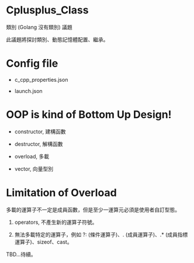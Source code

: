 # Cplusplus_Class
類別 (Golang 沒有類別) 議題

此議題將探討類別、動態記憶體配置、繼承。

# Config file

* c_cpp_properties.json

* launch.json

# OOP is kind of Bottom Up Design!

* constructor, 建構函數

* destructor, 解構函數

* overload, 多載

* vector, 向量型別

# Limitation of Overload 

多載的運算子不一定是成員函數，但是至少一運算元必須是使用者自訂型態。

1. operators, 不產生新的運算子符號。

2. 無法多載特定的運算子，例如 ?: (條件運算子)、. (成員運算子)、.* (成員指標運算子)、sizeof、cast。

TBD...待續。

